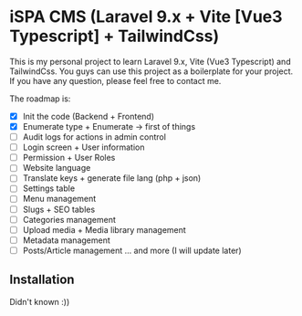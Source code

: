 # iSPA CMS (Laravel 9.x + Vite [Vue3 Typescript] + TailwindCss)

This is my personal project to learn Laravel 9.x, Vite (Vue3 Typescript) and TailwindCss.
You guys can use this project as a boilerplate for your project.
If you have any question, please feel free to contact me.

The roadmap is:

- [x] Init the code (Backend + Frontend)
- [x] Enumerate type + Enumerate -> first of things
- [ ] Audit logs for actions in admin control
- [ ] Login screen + User information
- [ ] Permission + User Roles
- [ ] Website language
- [ ] Translate keys + generate file lang (php + json)
- [ ] Settings table
- [ ] Menu management
- [ ] Slugs + SEO tables
- [ ] Categories management
- [ ] Upload media + Media library management
- [ ] Metadata management
- [ ] Posts/Article management
... and more (I will update later)

## Installation
Didn't known :))
